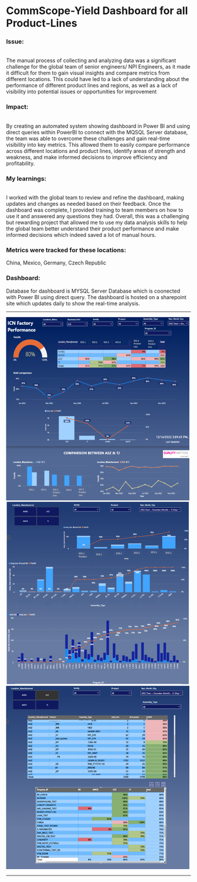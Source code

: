 # CommScope-Yield Dashboard for all Product-Lines 

### Issue: 
<br> The manual process of collecting and analyzing data was a significant challenge for the global team of senior engineers/ NPI Engineers, as it made it difficult for them to gain visual insights and compare metrics from different locations. This could have led to a lack of understanding about the performance of different product lines and regions, as well as a lack of visibility into potential issues or opportunities for improvement  

### Impact: 
<br> By creating an automated system showing dashboard in Power BI and using direct queries within PowerBI to connect with the MQSQL Server database, the team was able to overcome these challenges and gain real-time visibility into key metrics. This allowed them to easily compare performance across different locations and product lines, identify areas of strength and weakness, and make informed decisions to improve efficiency and profitability.

### My learnings: 
<br> I worked with the global team to review and refine the dashboard, making updates and changes as needed based on their feedback. Once the dashboard was complete, I provided training to team members on how to use it and answered any questions they had. Overall, this was a challenging but rewarding project that allowed me to use my data analysis skills to help the global team better understand their product performance and make informed decisions which indeed saved a lot of manual hours.

### Metrics were tracked for these locations: 
China, Mexico, Germany, Czech Republic

### Dashboard:
Database for dashboard is MYSQL Server Database which is coonected with Power BI using direct query. The dashboard is hosted on a sharepoint site which updates daily to show the real-time analysis.

-----
<img src="images/RF1.png" WIDTH="500" HEIGHT="500">
<br>
<img src="images/rf2.png" WIDTH="500" HEIGHT="500">
<br>
<img src="images/rf3.png" WIDTH="500" HEIGHT="500">

-----

